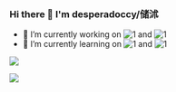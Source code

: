### Hi there 👋 I'm desperadoccy/储沭

- 🔭 I’m currently working on ![1](https://img.shields.io/badge/web-security-brightgreen?style=plastic) and ![1](https://img.shields.io/badge/java-development-brightgreen?style=plastic&logo=java)
- 🌱 I’m currently learning on ![1](https://img.shields.io/badge/python-3-brightgreen?style=plastic&logo=python) and ![1](https://img.shields.io/badge/node.js-8-brightgreen?style=plastic&logo=Node.js)

![](https://komarev.com/ghpvc/?username=desperadoccy&color=green)

![](https://github-readme-stats.vercel.app/api?username=desperadoccy)
